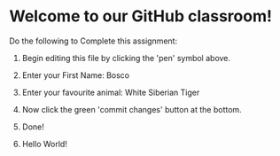 # Welcome to our GitHub classroom!

Do the following to Complete this assignment:

1. Begin editing this file by clicking the 'pen' symbol above.

2. Enter your First Name: Bosco

3. Enter your favourite animal: White Siberian Tiger

4. Now click the green 'commit changes' button at the bottom.

5. Done!

6. Hello World!

